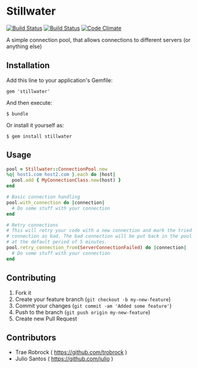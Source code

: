 # Stillwater

[![Build Status](https://secure.travis-ci.org/trobrock/stillwater.png?branch=master)](http://travis-ci.org/trobrock/stillwater)
[![Build Status](https://gemnasium.com/trobrock/stillwater.png)](https://gemnasium.com/trobrock/stillwater)
[![Code Climate](https://codeclimate.com/badge.png)](https://codeclimate.com/github/trobrock/stillwater)

A simple connection pool, that allows connections to different servers (or anything else)

## Installation

Add this line to your application's Gemfile:

    gem 'stillwater'

And then execute:

    $ bundle

Or install it yourself as:

    $ gem install stillwater

## Usage

```ruby
pool = Stillwater::ConnectionPool.new
%q{ host1.com host2.com }.each do |host|
  pool.add { MyConnectionClass.new(host) }
end

# Basic connection handling
pool.with_connection do |connection|
  # Do some stuff with your connection
end

# Retry connections
# This will retry your code with a new connection and mark the tried
# connection as bad. The bad connection will be put back in the pool
# at the default period of 5 minutes.
pool.retry_connection_from(ServerConnectionFailed) do |connection|
  # Do some stuff with your connection
end
```

## Contributing

1. Fork it
2. Create your feature branch (`git checkout -b my-new-feature`)
3. Commit your changes (`git commit -am 'Added some feature'`)
4. Push to the branch (`git push origin my-new-feature`)
5. Create new Pull Request

## Contributors

* Trae Robrock ( https://github.com/trobrock )
* Julio Santos ( https://github.com/julio )
